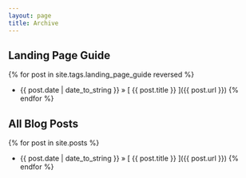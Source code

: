 ```yaml
---
layout: page
title: Archive
---
```


## Landing Page Guide

{% for post in site.tags.landing_page_guide reversed %}
  * {{ post.date | date_to_string }} &raquo; [ {{ post.title }} ]({{ post.url }})
{% endfor %}

## All Blog Posts

{% for post in site.posts %}
  * {{ post.date | date_to_string }} &raquo; [ {{ post.title }} ]({{ post.url }})
{% endfor %}